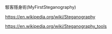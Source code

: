 駭客隱身術(MyFirstSteganography)

https://en.wikipedia.org/wiki/Steganography

https://en.wikipedia.org/wiki/Steganography_tools
